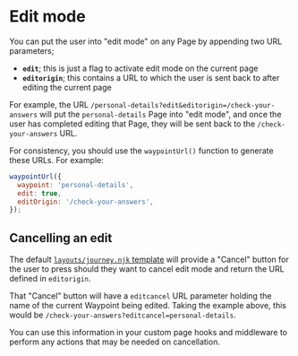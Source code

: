 # Edit mode

You can put the user into "edit mode" on any Page by appending two URL parameters;

* **`edit`**; this is just a flag to activate edit mode on the current page
* **`editorigin`**; this contains a URL to which the user is sent back to after editing the current page

For example, the URL `/personal-details?edit&editorigin=/check-your-answers` will put the `personal-details` Page into "edit mode", and once the user has completed editing that Page, they will be sent back to the `/check-your-answers` URL.

For consistency, you should use the `waypointUrl()` function to generate these URLs. For example:

```js
waypointUrl({
  waypoint: 'personal-details',
  edit: true,
  editOrigin: '/check-your-answers',
});
```

## Cancelling an edit

The default [`layouts/journey.njk` template](../../views/casa/layouts/journey.njk) will provide a "Cancel" button for the user to press should they want to cancel edit mode and return the URL defined in `editorigin`.

That "Cancel" button will have a `editcancel` URL parameter holding the name of the current Waypoint being edited. Taking the example above, this would be `/check-your-answers?editcancel=personal-details`.

You can use this information in your custom page hooks and middleware to perform any actions that may be needed on cancellation.
